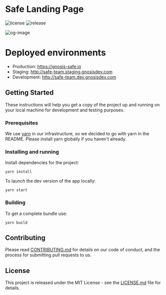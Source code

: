 # Safe Landing Page

![license](https://img.shields.io/github/license/safe-global/safe-landing-page)
![release](https://img.shields.io/github/v/release/safe-global/safe-landing-page)

![og-image](https://user-images.githubusercontent.com/6764315/154456671-7b8a9aea-9b69-43de-bd8e-a57b84f53844.png)

# Deployed environments

- Production: https://gnosis-safe.io
- Staging: http://safe-team.staging.gnosisdev.com
- Development: http://safe-team.dev.gnosisdev.com

## Getting Started

These instructions will help you get a copy of the project up and running on your local machine for development and testing purposes.

### Prerequisites

We use [yarn](https://yarnpkg.com) in our infrastructure, so we decided to go with yarn in the README.
Please install yarn globally if you haven't already.

### Installing and running

Install dependencies for the project:

```
yarn install
```

To launch the dev version of the app locally:

```
yarn start
```

### Building

To get a complete bundle use:

```
yarn build
```

## Contributing

Please read [CONTRIBUTING.md](https://gist.github.com/PurpleBooth/b24679402957c63ec426) for details on our code of conduct, and the process for submitting pull requests to us.

## License

This project is released under the MIT License - see the [LICENSE.md](LICENSE.md) file for details.
